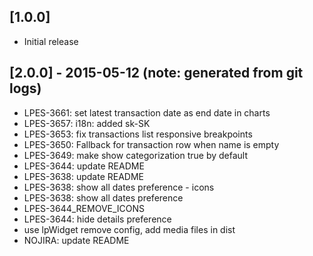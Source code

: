 ## [1.0.0]
 - Initial release

## [2.0.0] - 2015-05-12 (note: generated from git logs)

 - LPES-3661: set latest transaction date as end date in charts
 - LPES-3657: i18n: added sk-SK
 - LPES-3653: fix transactions list responsive breakpoints
 - LPES-3650: Fallback for transaction row when name is empty
 - LPES-3649: make show categorization true by default
 - LPES-3644: update README
 - LPES-3638: update README
 - LPES-3638: show all dates preference - icons
 - LPES-3638: show all dates preference
 - LPES-3644_REMOVE_ICONS
 - LPES-3644: hide details preference
 - use lpWidget remove config, add media files in dist
 - NOJIRA: update README
